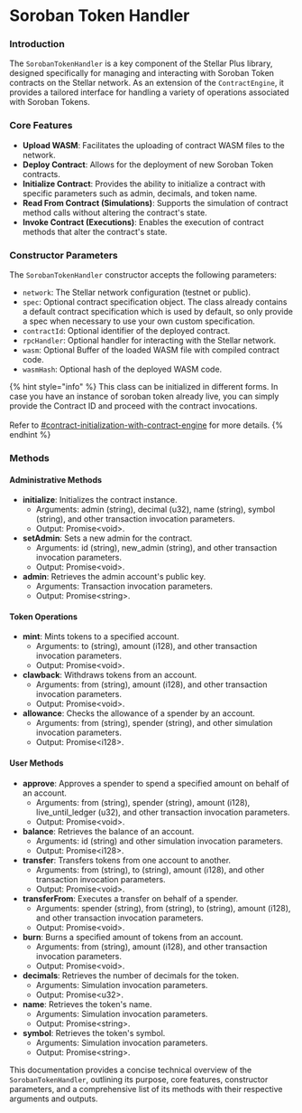 # Soroban Token Handler

### Introduction

The `SorobanTokenHandler` is a key component of the Stellar Plus library, designed specifically for managing and interacting with Soroban Token contracts on the Stellar network. As an extension of the `ContractEngine`, it provides a tailored interface for handling a variety of operations associated with Soroban Tokens.

### Core Features

- **Upload WASM**: Facilitates the uploading of contract WASM files to the network.
- **Deploy Contract**: Allows for the deployment of new Soroban Token contracts.
- **Initialize Contract**: Provides the ability to initialize a contract with specific parameters such as admin, decimals, and token name.
- **Read From Contract (Simulations)**: Supports the simulation of contract method calls without altering the contract's state.
- **Invoke Contract (Executions)**: Enables the execution of contract methods that alter the contract's state.

### Constructor Parameters

The `SorobanTokenHandler` constructor accepts the following parameters:

- `network`: The Stellar network configuration (testnet or public).
- `spec`: Optional contract specification object. The class already contains a default contract specification which is used by default, so only provide a spec when necessary to use your own custom specification.
- `contractId`: Optional identifier of the deployed contract.
- `rpcHandler`: Optional handler for interacting with the Stellar network.
- `wasm`: Optional Buffer of the loaded WASM file with compiled contract code.
- `wasmHash`: Optional hash of the deployed WASM code.

{% hint style="info" %}
This class can be initialized in different forms. In case you have an instance of soroban token already live, you can simply provide the Contract ID and proceed with the contract invocations.\
\
Refer to [#contract-initialization-with-contract-engine](../core/contract-engine.md#contract-initialization-with-contract-engine 'mention') for more details.
{% endhint %}

### Methods

#### Administrative Methods

- **initialize**: Initializes the contract instance.
  - Arguments: admin (string), decimal (u32), name (string), symbol (string), and other transaction invocation parameters.
  - Output: Promise\<void>.
- **setAdmin**: Sets a new admin for the contract.
  - Arguments: id (string), new_admin (string), and other transaction invocation parameters.
  - Output: Promise\<void>.
- **admin**: Retrieves the admin account's public key.
  - Arguments: Transaction invocation parameters.
  - Output: Promise\<string>.

#### Token Operations

- **mint**: Mints tokens to a specified account.
  - Arguments: to (string), amount (i128), and other transaction invocation parameters.
  - Output: Promise\<void>.
- **clawback**: Withdraws tokens from an account.
  - Arguments: from (string), amount (i128), and other transaction invocation parameters.
  - Output: Promise\<void>.
- **allowance**: Checks the allowance of a spender by an account.
  - Arguments: from (string), spender (string), and other simulation invocation parameters.
  - Output: Promise\<i128>.

#### User Methods

- **approve**: Approves a spender to spend a specified amount on behalf of an account.
  - Arguments: from (string), spender (string), amount (i128), live_until_ledger (u32), and other transaction invocation parameters.
  - Output: Promise\<void>.
- **balance**: Retrieves the balance of an account.
  - Arguments: id (string) and other simulation invocation parameters.
  - Output: Promise\<i128>.
- **transfer**: Transfers tokens from one account to another.
  - Arguments: from (string), to (string), amount (i128), and other transaction invocation parameters.
  - Output: Promise\<void>.
- **transferFrom**: Executes a transfer on behalf of a spender.
  - Arguments: spender (string), from (string), to (string), amount (i128), and other transaction invocation parameters.
  - Output: Promise\<void>.
- **burn**: Burns a specified amount of tokens from an account.
  - Arguments: from (string), amount (i128), and other transaction invocation parameters.
  - Output: Promise\<void>.
- **decimals**: Retrieves the number of decimals for the token.
  - Arguments: Simulation invocation parameters.
  - Output: Promise\<u32>.
- **name**: Retrieves the token's name.
  - Arguments: Simulation invocation parameters.
  - Output: Promise\<string>.
- **symbol**: Retrieves the token's symbol.
  - Arguments: Simulation invocation parameters.
  - Output: Promise\<string>.

This documentation provides a concise technical overview of the `SorobanTokenHandler`, outlining its purpose, core features, constructor parameters, and a comprehensive list of its methods with their respective arguments and outputs.
